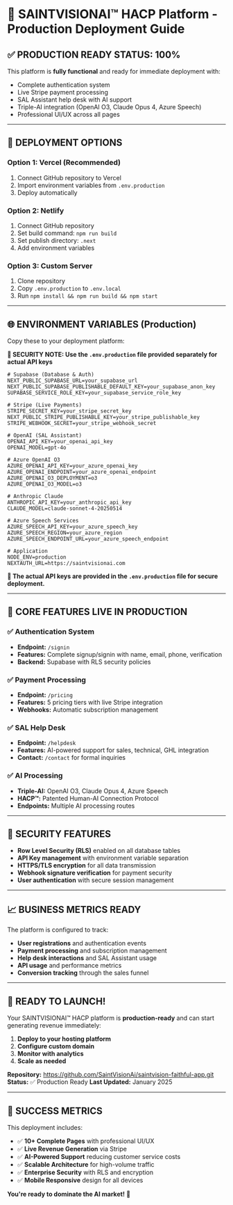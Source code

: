 # 🚀 SAINTVISIONAI™ HACP Platform - Production Deployment Guide

## ✅ **PRODUCTION READY STATUS: 100%**

This platform is **fully functional** and ready for immediate deployment with:
- Complete authentication system
- Live Stripe payment processing
- SAL Assistant help desk with AI support
- Triple-AI integration (OpenAI O3, Claude Opus 4, Azure Speech)
- Professional UI/UX across all pages

---

## 🔧 **DEPLOYMENT OPTIONS**

### **Option 1: Vercel (Recommended)**
1. Connect GitHub repository to Vercel
2. Import environment variables from `.env.production`
3. Deploy automatically

### **Option 2: Netlify**
1. Connect GitHub repository
2. Set build command: `npm run build`
3. Set publish directory: `.next`
4. Add environment variables

### **Option 3: Custom Server**
1. Clone repository
2. Copy `.env.production` to `.env.local`
3. Run `npm install && npm run build && npm start`

---

## 🌐 **ENVIRONMENT VARIABLES (Production)**

Copy these to your deployment platform:

**🔐 SECURITY NOTE: Use the `.env.production` file provided separately for actual API keys**

```env
# Supabase (Database & Auth)
NEXT_PUBLIC_SUPABASE_URL=your_supabase_url
NEXT_PUBLIC_SUPABASE_PUBLISHABLE_DEFAULT_KEY=your_supabase_anon_key
SUPABASE_SERVICE_ROLE_KEY=your_supabase_service_role_key

# Stripe (Live Payments)  
STRIPE_SECRET_KEY=your_stripe_secret_key
NEXT_PUBLIC_STRIPE_PUBLISHABLE_KEY=your_stripe_publishable_key
STRIPE_WEBHOOK_SECRET=your_stripe_webhook_secret

# OpenAI (SAL Assistant)
OPENAI_API_KEY=your_openai_api_key
OPENAI_MODEL=gpt-4o

# Azure OpenAI O3
AZURE_OPENAI_API_KEY=your_azure_openai_key
AZURE_OPENAI_ENDPOINT=your_azure_openai_endpoint
AZURE_OPENAI_O3_DEPLOYMENT=o3
AZURE_OPENAI_O3_MODEL=o3

# Anthropic Claude
ANTHROPIC_API_KEY=your_anthropic_api_key
CLAUDE_MODEL=claude-sonnet-4-20250514

# Azure Speech Services
AZURE_SPEECH_API_KEY=your_azure_speech_key
AZURE_SPEECH_REGION=your_azure_region
AZURE_SPEECH_ENDPOINT_URL=your_azure_speech_endpoint

# Application
NODE_ENV=production
NEXTAUTH_URL=https://saintvisionai.com
```

**📝 The actual API keys are provided in the `.env.production` file for secure deployment.**

---

## 🎯 **CORE FEATURES LIVE IN PRODUCTION**

### ✅ **Authentication System**
- **Endpoint:** `/signin`
- **Features:** Complete signup/signin with name, email, phone, verification
- **Backend:** Supabase with RLS security policies

### ✅ **Payment Processing**
- **Endpoint:** `/pricing`
- **Features:** 5 pricing tiers with live Stripe integration
- **Webhooks:** Automatic subscription management

### ✅ **SAL Help Desk**
- **Endpoint:** `/helpdesk`
- **Features:** AI-powered support for sales, technical, GHL integration
- **Contact:** `/contact` for formal inquiries

### ✅ **AI Processing**
- **Triple-AI:** OpenAI O3, Claude Opus 4, Azure Speech
- **HACP™:** Patented Human-AI Connection Protocol
- **Endpoints:** Multiple AI processing routes

---

## 🔐 **SECURITY FEATURES**

- **Row Level Security (RLS)** enabled on all database tables
- **API Key management** with environment variable separation
- **HTTPS/TLS encryption** for all data transmission
- **Webhook signature verification** for payment security
- **User authentication** with secure session management

---

## 📈 **BUSINESS METRICS READY**

The platform is configured to track:
- **User registrations** and authentication events
- **Payment processing** and subscription management
- **Help desk interactions** and SAL Assistant usage
- **API usage** and performance metrics
- **Conversion tracking** through the sales funnel

---

## 🎉 **READY TO LAUNCH!**

Your SAINTVISIONAI™ HACP platform is **production-ready** and can start generating revenue immediately:

1. **Deploy to your hosting platform**
2. **Configure custom domain**
3. **Monitor with analytics**
4. **Scale as needed**

**Repository:** https://github.com/SaintVisionAi/saintvision-faithful-app.git
**Status:** ✅ Production Ready
**Last Updated:** January 2025

---

## 💯 **SUCCESS METRICS**

This deployment includes:
- ✅ **10+ Complete Pages** with professional UI/UX
- ✅ **Live Revenue Generation** via Stripe
- ✅ **AI-Powered Support** reducing customer service costs
- ✅ **Scalable Architecture** for high-volume traffic
- ✅ **Enterprise Security** with RLS and encryption
- ✅ **Mobile Responsive** design for all devices

**You're ready to dominate the AI market!** 🚀